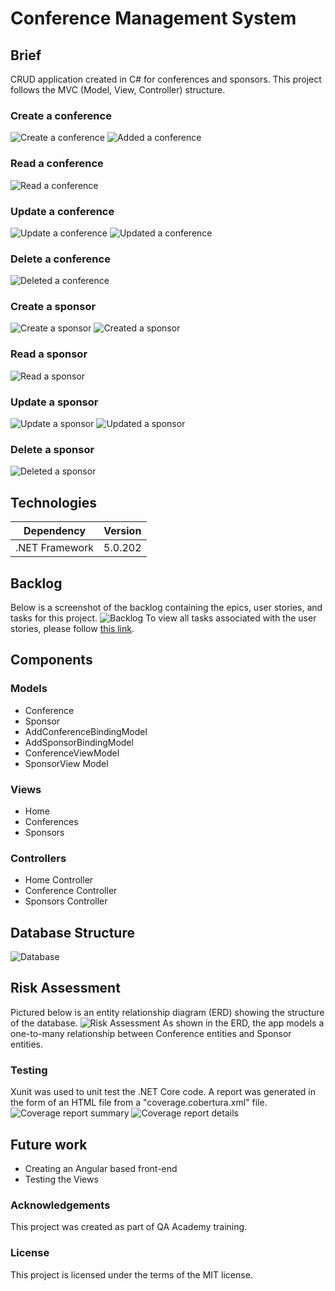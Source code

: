 # Conference Management System

## Brief
CRUD application created in C# for conferences and sponsors. This project follows the MVC (Model, View, Controller) structure.

### Create a conference
![Create a conference](https://github.com/Andra1609/ConferenceApp/blob/main/readme_img/create_conference.png?raw=true)
![Added a conference](https://github.com/Andra1609/ConferenceApp/blob/main/readme_img/added_conference.png?raw=true)

### Read a conference
![Read a conference](https://github.com/Andra1609/ConferenceApp/blob/main/readme_img/read_conference.png?raw=true)

### Update a conference
![Update a conference](https://github.com/Andra1609/ConferenceApp/blob/main/readme_img/update_conference.png?raw=true)
![Updated a conference](https://github.com/Andra1609/ConferenceApp/blob/main/readme_img/updated_conference.png?raw=true)

### Delete a conference
![Deleted a conference](https://github.com/Andra1609/ConferenceApp/blob/main/readme_img/deleted_conference.png?raw=true)

### Create a sponsor
![Create a sponsor](https://github.com/Andra1609/ConferenceApp/blob/main/readme_img/create_sponsor.png?raw=true)
![Created a sponsor](https://github.com/Andra1609/ConferenceApp/blob/main/readme_img/created_sponsor.png?raw=true)

### Read a sponsor
![Read a sponsor](https://github.com/Andra1609/ConferenceApp/blob/main/readme_img/read_sponsor.png?raw=true)

### Update a sponsor
![Update a sponsor](https://github.com/Andra1609/ConferenceApp/blob/main/readme_img/update_sponsor.png?raw=true)
![Updated a sponsor](https://github.com/Andra1609/ConferenceApp/blob/main/readme_img/updated_sponsor.png?raw=true)

### Delete a sponsor
![Deleted a sponsor](https://github.com/Andra1609/ConferenceApp/blob/main/readme_img/deleted_sponsor.png?raw=true)

## Technologies
| Dependency | Version |
| --- | ----------- |
| .NET Framework | 5.0.202 |

## Backlog
Below is a screenshot of the backlog containing the epics, user stories, and tasks for this project. 
![Backlog](https://github.com/Andra1609/ConferenceApp/blob/main/readme_img/backlog.png?raw=true)
To view all tasks associated with the user stories, please follow [this link](https://andra-vasilcoiu.atlassian.net/jira/software/projects/CN/boards/3/backlog?issueParent=10017%2C10020%2C10051&selectedIssue=CN-2).

## Components

### Models
* Conference
* Sponsor
* AddConferenceBindingModel
* AddSponsorBindingModel
* ConferenceViewModel
* SponsorView Model

### Views
* Home
* Conferences
* Sponsors

### Controllers
* Home Controller
* Conference Controller
* Sponsors Controller

## Database Structure
![Database](https://github.com/Andra1609/ConferenceApp/blob/main/readme_img/db_diagram.png?raw=true)

## Risk Assessment
Pictured below is an entity relationship diagram (ERD) showing the structure of the database.
![Risk Assessment](https://github.com/Andra1609/ConferenceApp/blob/main/readme_img/risk_assessment.png?raw=true)
As shown in the ERD, the app models a one-to-many relationship between Conference entities and Sponsor entities.

### Testing
Xunit was used to unit test the .NET Core code.
A report was generated in the form of an HTML file from a "coverage.cobertura.xml" file.
![Coverage report summary](https://github.com/Andra1609/ConferenceApp/blob/main/readme_img/coverage_report_summary.png?raw=true)
![Coverage report details](https://github.com/Andra1609/ConferenceApp/blob/main/readme_img/coverage_report_details.png?raw=true)

## Future work
* Creating an Angular based front-end
* Testing the Views

### Acknowledgements
This project was created as part of QA Academy training.

### License
This project is licensed under the terms of the MIT license.